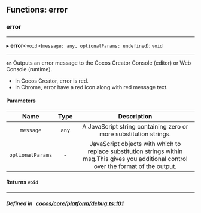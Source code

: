 ## Functions: error

### error


___
▸ **error**<`void`\>(`message: any, optionalParams: undefined`): `void`
___


**`en`** 
Outputs an error message to the Cocos Creator Console (editor) or Web Console (runtime).<br/>
- In Cocos Creator, error is red.<br/>
- In Chrome, error have a red icon along with red message text.<br/>



#### Parameters

| Name | Type | Description |
| :------: | :------: | :------: |
| `message` | `any` | A JavaScript string containing zero or more substitution strings.  |
| `optionalParams` | - | JavaScript objects with which to replace substitution strings within msg.This gives you additional control over the format of the output.  |

#### Returns `void` 
___


##### Defined in &nbsp;   [cocos/core/platform/debug.ts:101](https://github.com/cocos-creator/engine/blob/c7bf6b8a9/cocos/core/platform/debug.ts#L101)&nbsp;
